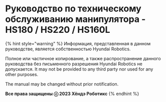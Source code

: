 ﻿# Руководство по техническому обслуживанию манипулятора - HS180 / HS220 / HS160L

{% hint style="warning" %}
Информация, представленная в данном руководстве, является собственностью Hyundai Robotics.

Полное или частичное копирование, а также распространение данного руководства без письменного разрешения Hyundai Robotics не допускаeтся. It may not be provided to any third party nor used for any other purposes.


The manual may be changed without prior notification.



**Все права защищены ⓒ 2023 Хёндэ Роботикс**
{% endhint %}
